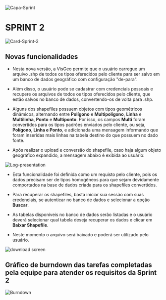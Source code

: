 ![Capa-Sprint](https://user-images.githubusercontent.com/57918707/93690172-ad2d4c00-faab-11ea-9a28-d5e5574bdac8.jpeg)

# SPRINT 2

![Card-Sprint-2](https://user-images.githubusercontent.com/57918707/98486412-e48ebe00-21fb-11eb-8450-cbf839689365.jpeg)

## Novas funcionalidades

- Nesta nova versão, a VisGeo permite que o usuário carregue um arquivo .shp de todos os tipos oferecidos pelo cliente para ser salvo em um banco de dados geográfico com configuração "de-para".

- Além disso, o usuário pode se cadastrar com credenciais pessoais e recupere os arquivos de todos os tipos oferecidos pelo cliente, que estão salvos no banco de dados, convertendo-os de volta para .shp.

- Alguns dos shapefiles possuem objetos com tipos geométricos dinâmicos, alternando entre **Polígono** e **Multipolígono**, **Linha** e **Multilinha**, **Ponto** e **Multiponto**. Por isso, os campos **Multi** foram convertidos para os tipos padrões enviados pelo cliente, ou seja, **Polígono, Linha e Ponto**, e adicionada uma mensagem informando que foram inseridas mais linhas na tabela destino do que possuem no dado fonte.

- Após realizar o upload e conversão do shapefile, caso haja algum objeto geográfico expandido, a mensagem abaixo é exibida ao usuário:

![Log-presentation](https://user-images.githubusercontent.com/45850297/95005278-b0a4f500-05cc-11eb-8b3a-dc79c0c11afa.png)

- Esta funcionalidade foi definida como um requisto pelo cliente, pois os dados precisam ser de tipos homogêneos para que sejam devidamente comportados na base de dados criada para os shapefiles convertidos.

- Para recuperar os shapefiles, basta iniciar sua sessão com suas credenciais, se autenticar no banco de dados e selecionar a opção **Buscar**.

- As tabelas disponíveis no banco de dados serão listadas e o usuário deverá selecionar qual tabela deseja recuperar os dados e clicar em **Baixar Shapefile**.

- Neste momento o arquivo será baixado e poderá ser utilizado pelo usuário.

![download screen](https://user-images.githubusercontent.com/56441371/96398975-91e55780-11a3-11eb-8a26-ec52167d2a65.png)

## Gráfico de burndown das tarefas completadas pela equipe para atender os requisitos da Sprint 2

![Burndown](https://user-images.githubusercontent.com/45850297/96396637-09b08380-119e-11eb-8b9b-9db22f1fc077.png)
